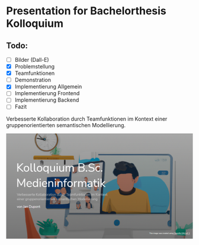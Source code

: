 # Presentation for Bachelorthesis Kolloquium

## Todo:

-   [ ] Bilder (Dall-E)
-   [x] Problemstellung
-   [x] Teamfunktionen
-   [ ] Demonstration
-   [x] Implementierung Allgemein
-   [ ] Implementierung Frontend
-   [ ] Implementierung Backend
-   [ ] Fazit

Verbesserte Kollaboration durch Teamfunktionen im Kontext einer gruppenorientierten semantischen Modellierung.

![Cover](public/img/readmeImg.png)
